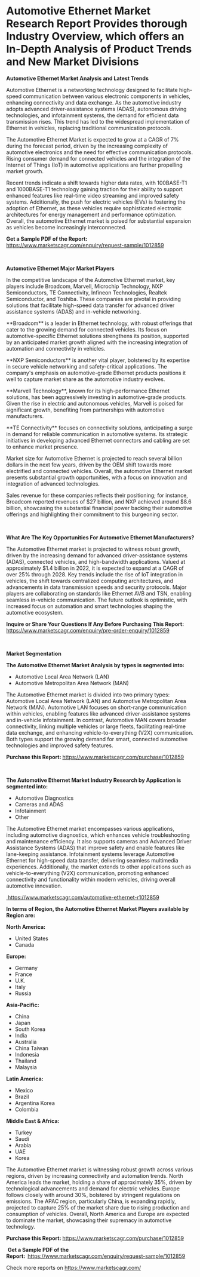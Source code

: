 <p><h1>Automotive Ethernet Market Research Report Provides thorough Industry Overview, which offers an In-Depth Analysis of Product Trends and New Market Divisions</h1></p><p><strong>Automotive Ethernet Market Analysis and Latest Trends</strong></p>
<p><p>Automotive Ethernet is a networking technology designed to facilitate high-speed communication between various electronic components in vehicles, enhancing connectivity and data exchange. As the automotive industry adopts advanced driver-assistance systems (ADAS), autonomous driving technologies, and infotainment systems, the demand for efficient data transmission rises. This trend has led to the widespread implementation of Ethernet in vehicles, replacing traditional communication protocols.</p><p>The Automotive Ethernet Market is expected to grow at a CAGR of 7% during the forecast period, driven by the increasing complexity of automotive electronics and the need for effective communication protocols. Rising consumer demand for connected vehicles and the integration of the Internet of Things (IoT) in automotive applications are further propelling market growth.</p><p>Recent trends indicate a shift towards higher data rates, with 100BASE-T1 and 1000BASE-T1 technology gaining traction for their ability to support enhanced features like real-time video streaming and improved safety systems. Additionally, the push for electric vehicles (EVs) is fostering the adoption of Ethernet, as these vehicles require sophisticated electronic architectures for energy management and performance optimization. Overall, the automotive Ethernet market is poised for substantial expansion as vehicles become increasingly interconnected.</p></p>
<p><strong>Get a Sample PDF of the Report:&nbsp;</strong> <a href="https://www.marketscagr.com/enquiry/request-sample/1012859?utm_campaign=2468&utm_medium=2&utm_source=Github&utm_content=ia&utm_term=06032025&utm_id=automotive-ethernet">https://www.marketscagr.com/enquiry/request-sample/1012859</a></p>
<p>&nbsp;</p>
<p><strong>Automotive Ethernet Major Market Players</strong></p>
<p><p>In the competitive landscape of the Automotive Ethernet market, key players include Broadcom, Marvell, Microchip Technology, NXP Semiconductors, TE Connectivity, Infineon Technologies, Realtek Semiconductor, and Toshiba. These companies are pivotal in providing solutions that facilitate high-speed data transfer for advanced driver assistance systems (ADAS) and in-vehicle networking.</p><p>**Broadcom** is a leader in Ethernet technology, with robust offerings that cater to the growing demand for connected vehicles. Its focus on automotive-specific Ethernet solutions strengthens its position, supported by an anticipated market growth aligned with the increasing integration of automation and connectivity in vehicles.</p><p>**NXP Semiconductors** is another vital player, bolstered by its expertise in secure vehicle networking and safety-critical applications. The company's emphasis on automotive-grade Ethernet products positions it well to capture market share as the automotive industry evolves.</p><p>**Marvell Technology**, known for its high-performance Ethernet solutions, has been aggressively investing in automotive-grade products. Given the rise in electric and autonomous vehicles, Marvell is poised for significant growth, benefiting from partnerships with automotive manufacturers.</p><p>**TE Connectivity** focuses on connectivity solutions, anticipating a surge in demand for reliable communication in automotive systems. Its strategic initiatives in developing advanced Ethernet connectors and cabling are set to enhance market presence.</p><p>Market size for Automotive Ethernet is projected to reach several billion dollars in the next few years, driven by the OEM shift towards more electrified and connected vehicles. Overall, the automotive Ethernet market presents substantial growth opportunities, with a focus on innovation and integration of advanced technologies. </p><p>Sales revenue for these companies reflects their positioning; for instance, Broadcom reported revenues of $27 billion, and NXP achieved around $8.6 billion, showcasing the substantial financial power backing their automotive offerings and highlighting their commitment to this burgeoning sector.</p></p>
<p>&nbsp;</p>
<p><strong>What Are The Key Opportunities For Automotive Ethernet Manufacturers?</strong></p>
<p><p>The Automotive Ethernet market is projected to witness robust growth, driven by the increasing demand for advanced driver-assistance systems (ADAS), connected vehicles, and high-bandwidth applications. Valued at approximately $1.4 billion in 2022, it is expected to expand at a CAGR of over 25% through 2028. Key trends include the rise of IoT integration in vehicles, the shift towards centralized computing architectures, and advancements in data transmission speeds and security protocols. Major players are collaborating on standards like Ethernet AVB and TSN, enabling seamless in-vehicle communication. The future outlook is optimistic, with increased focus on automation and smart technologies shaping the automotive ecosystem.</p></p>
<p><strong>Inquire or Share Your Questions If Any Before Purchasing This Report:</strong> <a href="https://www.marketscagr.com/enquiry/pre-order-enquiry/1012859?utm_campaign=2468&utm_medium=2&utm_source=Github&utm_content=ia&utm_term=06032025&utm_id=automotive-ethernet">https://www.marketscagr.com/enquiry/pre-order-enquiry/1012859</a></p>
<p>&nbsp;</p>
<p><strong>Market Segmentation</strong></p>
<p><strong>The Automotive Ethernet Market Analysis by types is segmented into:</strong></p>
<p><ul><li>Automotive Local Area Network (LAN)</li><li>Automotive Metropolitan Area Network (MAN)</li></ul></p>
<p><p>The Automotive Ethernet market is divided into two primary types: Automotive Local Area Network (LAN) and Automotive Metropolitan Area Network (MAN). Automotive LAN focuses on short-range communication within vehicles, enabling features like advanced driver-assistance systems and in-vehicle infotainment. In contrast, Automotive MAN covers broader connectivity, linking multiple vehicles or large fleets, facilitating real-time data exchange, and enhancing vehicle-to-everything (V2X) communication. Both types support the growing demand for smart, connected automotive technologies and improved safety features.</p></p>
<p><strong>Purchase this Report:&nbsp;</strong><a href="https://www.marketscagr.com/purchase/1012859?utm_campaign=2468&utm_medium=2&utm_source=Github&utm_content=ia&utm_term=06032025&utm_id=automotive-ethernet">https://www.marketscagr.com/purchase/1012859</a></p>
<p>&nbsp;</p>
<p><strong>The Automotive Ethernet Market Industry Research by Application is segmented into:</strong></p>
<p><ul><li>Automotive Diagnostics</li><li>Cameras and ADAS</li><li>Infotainment</li><li>Other</li></ul></p>
<p><p>The Automotive Ethernet market encompasses various applications, including automotive diagnostics, which enhances vehicle troubleshooting and maintenance efficiency. It also supports cameras and Advanced Driver Assistance Systems (ADAS) that improve safety and enable features like lane-keeping assistance. Infotainment systems leverage Automotive Ethernet for high-speed data transfer, delivering seamless multimedia experiences. Additionally, the market extends to other applications such as vehicle-to-everything (V2X) communication, promoting enhanced connectivity and functionality within modern vehicles, driving overall automotive innovation.</p></p>
<p><a href="https://www.marketscagr.com/automotive-ethernet-r1012859?utm_campaign=2468&utm_medium=2&utm_source=Github&utm_content=ia&utm_term=06032025&utm_id=automotive-ethernet">&nbsp;https://www.marketscagr.com/automotive-ethernet-r1012859</a></p>
<p><strong>In terms of Region, the Automotive Ethernet Market Players available by Region are:</strong></p>
<p>
    <p> <strong> North America: </strong>
        <ul>
            <li>United States</li>
            <li>Canada</li>
        </ul>
        </p> 
    <p> <strong> Europe: </strong>
        <ul>
            <li>Germany</li>
            <li>France</li>
            <li>U.K.</li>
            <li>Italy</li>
            <li>Russia</li>
        </ul>
        </p> 
    <p> <strong> Asia-Pacific: </strong>
        <ul>
            <li>China</li>
            <li>Japan</li>
            <li>South Korea</li>
            <li>India</li>
            <li>Australia</li>
            <li>China Taiwan</li>
            <li>Indonesia</li>
            <li>Thailand</li>
            <li>Malaysia</li>
        </ul>
        </p> 
    <p> <strong> Latin America: </strong>
        <ul>
            <li>Mexico</li>
            <li>Brazil</li>
            <li>Argentina Korea</li>
            <li>Colombia</li>
        </ul>
        </p> 
    <p> <strong> Middle East & Africa: </strong>
        <ul>
            <li>Turkey</li>
            <li>Saudi</li>
            <li>Arabia</li>
            <li>UAE</li>
            <li>Korea</li>
        </ul>
    </p>
    </p>
<p><p>The Automotive Ethernet market is witnessing robust growth across various regions, driven by increasing connectivity and automation trends. North America leads the market, holding a share of approximately 35%, driven by technological advancements and demand for electric vehicles. Europe follows closely with around 30%, bolstered by stringent regulations on emissions. The APAC region, particularly China, is expanding rapidly, projected to capture 25% of the market share due to rising production and consumption of vehicles. Overall, North America and Europe are expected to dominate the market, showcasing their supremacy in automotive technology.</p></p>
<p><strong>Purchase this Report: </strong><a href="https://www.marketscagr.com/purchase/1012859?utm_campaign=2468&utm_medium=2&utm_source=Github&utm_content=ia&utm_term=06032025&utm_id=automotive-ethernet">https://www.marketscagr.com/purchase/1012859</a></p>
<p>&nbsp;<strong>Get a Sample PDF of the Report:&nbsp;&nbsp;</strong><a href="https://www.marketscagr.com/enquiry/request-sample/1012859?utm_campaign=2468&utm_medium=2&utm_source=Github&utm_content=ia&utm_term=06032025&utm_id=automotive-ethernet">https://www.marketscagr.com/enquiry/request-sample/1012859</a></p>
<p><strong></strong></p>
<p>Check more reports on <a href="https://www.marketscagr.com/?utm_campaign=2468&utm_medium=2&utm_source=Github&utm_content=ia&utm_term=06032025&utm_id=automotive-ethernet">https://www.marketscagr.com/</a></p>